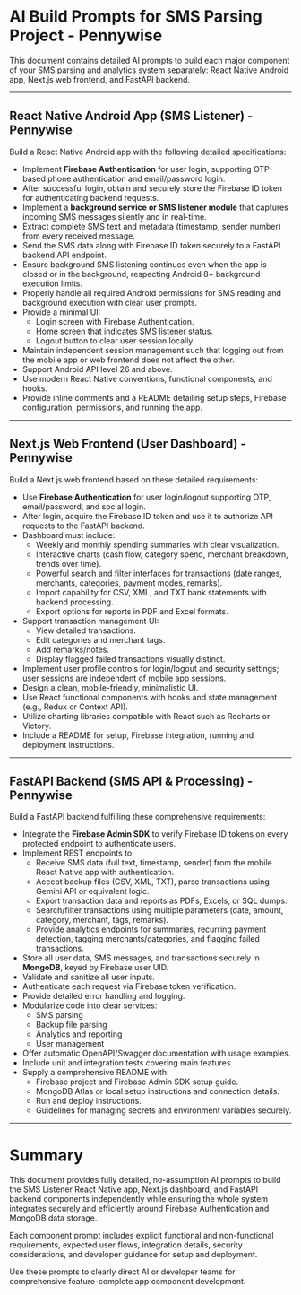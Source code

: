 # AI Build Prompts for SMS Parsing Project - Pennywise

This document contains detailed AI prompts to build each major component of your SMS parsing and analytics system separately: React Native Android app, Next.js web frontend, and FastAPI backend.

---

## React Native Android App (SMS Listener) - Pennywise

Build a React Native Android app with the following detailed specifications:

- Implement **Firebase Authentication** for user login, supporting OTP-based phone authentication and email/password login.
- After successful login, obtain and securely store the Firebase ID token for authenticating backend requests.
- Implement a **background service or SMS listener module** that captures incoming SMS messages silently and in real-time.
- Extract complete SMS text and metadata (timestamp, sender number) from every received message.
- Send the SMS data along with Firebase ID token securely to a FastAPI backend API endpoint.
- Ensure background SMS listening continues even when the app is closed or in the background, respecting Android 8+ background execution limits.
- Properly handle all required Android permissions for SMS reading and background execution with clear user prompts.
- Provide a minimal UI:
  - Login screen with Firebase Authentication.
  - Home screen that indicates SMS listener status.
  - Logout button to clear user session locally.
- Maintain independent session management such that logging out from the mobile app or web frontend does not affect the other.
- Support Android API level 26 and above.
- Use modern React Native conventions, functional components, and hooks.
- Provide inline comments and a README detailing setup steps, Firebase configuration, permissions, and running the app.

---

## Next.js Web Frontend (User Dashboard) - Pennywise


Build a Next.js web frontend based on these detailed requirements:

- Use **Firebase Authentication** for user login/logout supporting OTP, email/password, and social login.
- After login, acquire the Firebase ID token and use it to authorize API requests to the FastAPI backend.
- Dashboard must include:
  - Weekly and monthly spending summaries with clear visualization.
  - Interactive charts (cash flow, category spend, merchant breakdown, trends over time).
  - Powerful search and filter interfaces for transactions (date ranges, merchants, categories, payment modes, remarks).
  - Import capability for CSV, XML, and TXT bank statements with backend processing.
  - Export options for reports in PDF and Excel formats.
- Support transaction management UI:
  - View detailed transactions.
  - Edit categories and merchant tags.
  - Add remarks/notes.
  - Display flagged failed transactions visually distinct.
- Implement user profile controls for login/logout and security settings; user sessions are independent of mobile app sessions.
- Design a clean, mobile-friendly, minimalistic UI.
- Use React functional components with hooks and state management (e.g., Redux or Context API).
- Utilize charting libraries compatible with React such as Recharts or Victory.
- Include a README for setup, Firebase integration, running and deployment instructions.

---

## FastAPI Backend (SMS API & Processing) - Pennywise

Build a FastAPI backend fulfilling these comprehensive requirements:

- Integrate the **Firebase Admin SDK** to verify Firebase ID tokens on every protected endpoint to authenticate users.
- Implement REST endpoints to:
  - Receive SMS data (full text, timestamp, sender) from the mobile React Native app with authentication.
  - Accept backup files (CSV, XML, TXT), parse transactions using Gemini API or equivalent logic.
  - Export transaction data and reports as PDFs, Excels, or SQL dumps.
  - Search/filter transactions using multiple parameters (date, amount, category, merchant, tags, remarks).
  - Provide analytics endpoints for summaries, recurring payment detection, tagging merchants/categories, and flagging failed transactions.
- Store all user data, SMS messages, and transactions securely in **MongoDB**, keyed by Firebase user UID.
- Validate and sanitize all user inputs.
- Authenticate each request via Firebase token verification.
- Provide detailed error handling and logging.
- Modularize code into clear services:
  - SMS parsing
  - Backup file parsing
  - Analytics and reporting
  - User management
- Offer automatic OpenAPI/Swagger documentation with usage examples.
- Include unit and integration tests covering main features.
- Supply a comprehensive README with:
  - Firebase project and Firebase Admin SDK setup guide.
  - MongoDB Atlas or local setup instructions and connection details.
  - Run and deploy instructions.
  - Guidelines for managing secrets and environment variables securely.

---

# Summary

This document provides fully detailed, no-assumption AI prompts to build the SMS Listener React Native app, Next.js dashboard, and FastAPI backend components independently while ensuring the whole system integrates securely and efficiently around Firebase Authentication and MongoDB data storage.

Each component prompt includes explicit functional and non-functional requirements, expected user flows, integration details, security considerations, and developer guidance for setup and deployment.

Use these prompts to clearly direct AI or developer teams for comprehensive feature-complete app component development.